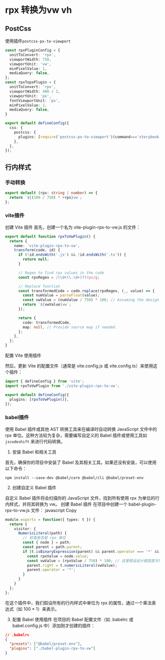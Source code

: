 # rpx 转换为vw vh


## PostCss

使用插件`postcss-px-to-viewport`

```ts
const rpxPluginConfig = {
  unitToConvert: 'rpx',
  viewportWidth: 750,
  viewportUnit: 'vw',
  minPixelValue: 1,
  mediaQuery: false,
};
const rpxTopxPlugin = {
  unitToConvert: 'rpx',
  viewportWidth: 400 / 2,
  viewportUnit: 'px',
  fontViewportUnit: 'px',
  minPixelValue: 1,
  mediaQuery: false,
}

export default defineConfig({
  css: {
    postcss: {
      plugins: [require('postcss-px-to-viewport')(command==='storybook'?rpxTopxPlugin:rpxPluginConfig)],
    },
  },
});
```


## 行内样式

### 手动转换
```ts
export default (rpx: string | number) => {
  return `${(100 / 750) * +rpx}vw`;
};
```
### vite插件

创建 Vite 插件
首先，创建一个名为 vite-plugin-rpx-to-vw.js 的文件：

```ts
export default function rpxToVwPlugin() {
  return {
    name: 'vite-plugin-rpx-to-vw',
    transform(code, id) {
      if (!id.endsWith('.js') && !id.endsWith('.ts')) {
        return null;
      }

      // Regex to find rpx values in the code
      const rpxRegex = /(\d+(\.\d+)?)rpx/g;

      // Replace function
      const transformedCode = code.replace(rpxRegex, (_, value) => {
        const numValue = parseFloat(value);
        const vwValue = (numValue / 750) * 100; // Assuming the design width is 750rpx
        return `${vwValue}vw`;
      });

      return {
        code: transformedCode,
        map: null, // Provide source map if needed
      };
    },
  };
}
```
配置 Vite 使用插件

然后，更新 Vite 的配置文件（通常是 vite.config.js 或 vite.config.ts）来使用这个插件：
```ts
import { defineConfig } from 'vite';
import rpxToVwPlugin from './vite-plugin-rpx-to-vw';

export default defineConfig({
  plugins: [rpxToVwPlugin()],
});

```

### babel插件

使用 Babel 插件或其他 AST 转换工具来在编译时自动转换 JavaScript 文件中的 rpx 单位。这种方法较为复杂，需要编写自定义的 Babel 插件或使用工具如 `jscodeshift` 来进行代码转换。

1. 安装 Babel 和相关工具

首先，确保你的项目中安装了 Babel 及其相关工具。如果还没有安装，可以使用以下命令：

`npm install --save-dev @babel/core @babel/cli @babel/preset-env`

2. 创建自定义 Babel 插件

自定义 Babel 插件将会扫描你的 JavaScript 文件，找到所有使用 rpx 为单位的行内样式，并将其转换为 vw。
创建 Babel 插件
在项目中创建一个 babel-plugin-rpx-to-vw.js 文件：
javascript
Copy
```ts 
module.exports = function({ types: t }) {
  return {
    visitor: {
      NumericLiteral(path) {
        // 检查是否是 rpx 单位
        const { node } = path;
        const parent = path.parent;
        if (t.isBinaryExpression(parent) && parent.operator === '*' && parent.right.value === 1) {
          const rpxValue = node.value;
          const vwValue = (rpxValue / 750) * 100; // 这里假设设计稿宽度为750rpx
          parent.right = t.numericLiteral(vwValue);
          parent.operator = '*';
        }
      }
    }
  };
};
```

在这个插件中，我们假设所有的行内样式中单位为 rpx 的属性，通过一个乘法表达式（如 100 * 1）来表示。


3. 配置 Babel 使用插件
在项目的 Babel 配置文件（如 .babelrc 或 babel.config.js 中）添加刚才创建的插件：
```json
// .babelrc
{
  "presets": ["@babel/preset-env"],
  "plugins": ["./babel-plugin-rpx-to-vw"]
}
```


